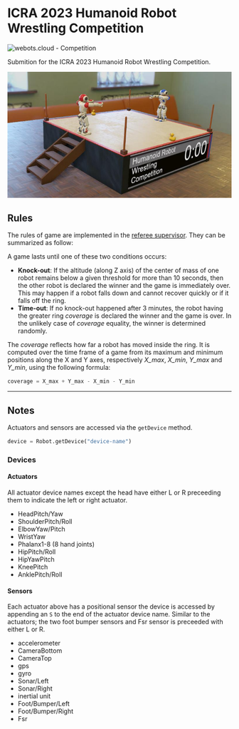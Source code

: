 <span id="title">

# ICRA 2023 Humanoid Robot Wrestling Competition

</span>

![webots.cloud - Competition](https://img.shields.io/badge/webots.cloud-Competition-007ACC)

Submition for the ICRA 2023 Humanoid Robot Wrestling Competition.

![Webots screenshot](preview/thumbnail.jpg "Webots screenshot")

## Rules

The rules of game are implemented in the [referee supervisor](controllers/referee/referee.py).
They can be summarized as follow:

A game lasts until one of these two conditions occurs:
- **Knock-out**: If the altitude (along Z axis) of the center of mass of one robot remains below a given threshold for more than 10 seconds, then the other robot is declared the winner and the game is immediately over. This may happen if a robot falls down and cannot recover quickly or if it falls off the ring.
- **Time-out**: If no knock-out happened after 3 minutes, the robot having the greater ring *coverage* is declared the winner and the game is over. In the unlikely case of *coverage* equality, the winner is determined randomly. 

The *coverage* reflects how far a robot has moved inside the ring. It is computed over the time frame of a game from its maximum and minimum positions along the X and Y axes, respectively *X_max*, *X_min*, *Y_max* and *Y_min*, using the following formula:

```python
coverage = X_max + Y_max - X_min - Y_min
```

---

## Notes

Actuators and sensors are accessed via the ```getDevice``` method.
```python
device = Robot.getDevice("device-name")
```

### Devices

#### Actuators
All actuator device names except the head have either L or R preceeding them to indicate the left or right actuator.

- HeadPitch/Yaw
- ShoulderPitch/Roll
- ElbowYaw/Pitch
- WristYaw
- Phalanx1-8 (8 hand joints)
- HipPitch/Roll
- HipYawPitch
- KneePitch
- AnklePitch/Roll

#### Sensors
Each actuator above has a positional sensor the device is accessed by appending an ```S``` to the end of the actuator device name. Similar to the actuators; the two foot bumper sensors and Fsr sensor is preceeded with either L or R.

- accelerometer
- CameraBottom
- CameraTop
- gps
- gyro
- Sonar/Left
- Sonar/Right
- inertial unit
- Foot/Bumper/Left
- Foot/Bumper/Right
- Fsr

